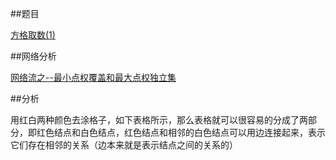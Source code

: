 ##题目

[方格取数(1)](http://acm.hdu.edu.cn/showproblem.php?pid=1565)

##网络分析

[网络流之--最小点权覆盖和最大点权独立集](http://blog.csdn.net/sprintfwater/article/details/8038341)

##分析

用红白两种颜色去涂格子，如下表格所示，那么表格就可以很容易的分成了两部分，即红色结点和白色结点，红色结点和相邻的白色结点可以用边连接起来，表示它们存在相邻的关系（边本来就是表示结点之间的关系的）

